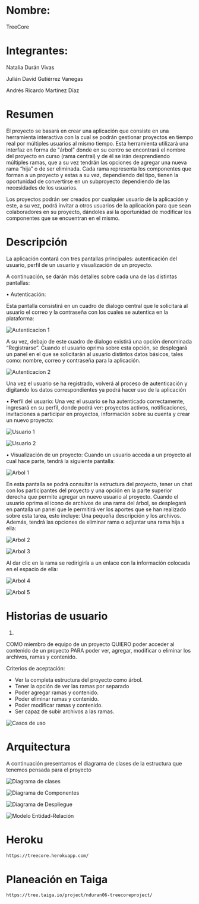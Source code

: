 # Nombre: 
TreeCore 
# Integrantes:
Natalia Durán Vivas

Julián David Gutiérrez Vanegas

Andrés Ricardo Martínez Díaz

# Resumen
El proyecto se basará en crear una aplicación que consiste en una herramienta interactiva con la cual se podrán gestionar proyectos en tiempo real por múltiples usuarios al mismo tiempo. Esta herramienta utilizará una interfaz en forma de "árbol" donde en su centro se encontrará el nombre del proyecto en curso (rama central) y de él se irán desprendiendo múltiples ramas, que a su vez tendrán las opciones de agregar una nueva rama “hija” o de ser eliminada. Cada rama representa los componentes que forman a un proyecto y estas a su vez, dependiendo del tipo, tienen la oportunidad de convertirse en un subproyecto dependiendo de las necesidades de los usuarios.

Los proyectos podrán ser creados por cualquier usuario de la aplicación y este, a su vez, podrá invitar a otros usuarios de la aplicación para que sean colaboradores en su proyecto, dándoles así la oportunidad de modificar los componentes que se encuentran en el mismo.

# Descripción

La aplicación contará con tres pantallas principales: autenticación del usuario, perfil de un usuario y visualización de un proyecto. 

A continuación, se darán más detalles sobre cada una de las distintas pantallas: 

•	Autenticación: 

Esta pantalla consistirá en un cuadro de dialogo central que le solicitará al usuario el correo y la contraseña con los cuales se autentica en la plataforma:

![Autenticacion 1](images/Autenticacion1.png)

A su vez, debajo de este cuadro de dialogo existirá una opción denominada “Registrarse”. Cuando el usuario oprima sobre esta opción, se desplegará un panel en el que se solicitarán al usuario distintos datos básicos, tales como: nombre, correo y contraseña para la aplicación.

![Autenticacion 2](images/Autenticacion2.png)

Una vez el usuario se ha registrado, volverá al proceso de autenticación y digitando los datos correspondientes ya podrá hacer uso de la aplicación

•	Perfil del usuario: 
Una vez el usuario se ha autenticado correctamente, ingresará en su perfil, donde podrá ver: proyectos activos, notificaciones, invitaciones a participar en proyectos, información sobre su cuenta y crear un nuevo proyecto:

![Usuario 1](images/Usuario1.png)

![Usuario 2](images/Usuario2.png)

•	Visualización de un proyecto:
Cuando un usuario acceda a un proyecto al cual hace parte, tendrá la siguiente pantalla:

![Arbol 1](images/Arbol1.png)

En esta pantalla se podrá consultar la estructura del proyecto, tener un chat con los participantes del proyecto y una opción en la parte superior derecha que permite agregar un nuevo usuario al proyecto.
Cuando el usuario oprima el icono de archivos de una rama del árbol, se desplegará en pantalla un panel que le permitirá ver los aportes que se han realizado sobre esta tarea, esto incluye: Una pequeña descripción y los archivos. Además, tendrá las opciones de eliminar rama o adjuntar una rama hija a ella:

![Arbol 2](images/Arbol2.png)

![Arbol 3](images/Arbol3.png)

Al dar clic en la rama se redirigiría a un enlace con la información colocada en el espacio de ella:

![Arbol 4](images/Arbol4.png)

![Arbol 5](images/Arbol5.png)

# Historias de usuario
1.
COMO miembro de equipo de un proyecto
QUIERO poder acceder al contenido de un proyecto
PARA poder ver, agregar, modificar o eliminar los archivos, ramas y contenido.

Criterios de aceptación:

- Ver la completa estructura del proyecto como árbol.
- Tener la opción de ver las ramas por separado
- Poder agregar ramas y contenido.
- Poder eliminar ramas y contenido.
- Poder modificar ramas y contenido.
- Ser capaz de subir archivos a las ramas.

![Casos de uso](images/casos.png)


# Arquitectura

A continuación presentamos el diagrama de clases de la estructura que tenemos pensada para el proyecto

![Diagrama de clases](images/class_diagram.png)

![Diagrama de Componentes](images/compon.png)

![Diagrama de Despliegue](images/despl_diagram.png)

![Modelo Entidad-Relación](images/modelo_er.png)

# Heroku

```markdown
https://treecore.herokuapp.com/
```

# Planeación en Taiga

```markdown
https://tree.taiga.io/project/nduran06-treecoreproject/
```



